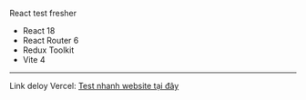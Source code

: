 React test fresher
- React 18
- React Router 6
- Redux Toolkit
- Vite 4

---

Link deloy Vercel: [Test nhanh website tại đây](https://fe-vite-react-test.vercel.app/)